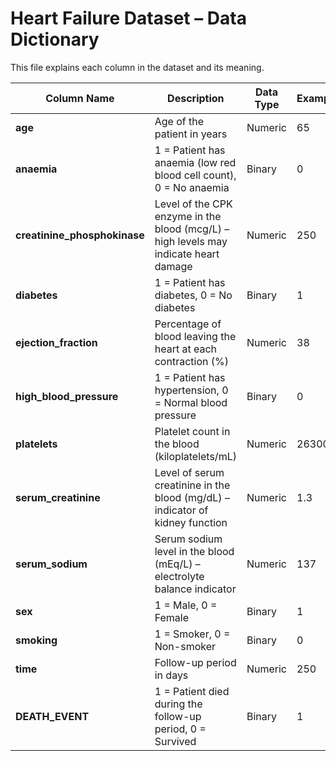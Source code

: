 # Heart Failure Dataset – Data Dictionary

This file explains each column in the dataset and its meaning.

| Column Name                | Description                                                                                  | Data Type | Example |
|----------------------------|----------------------------------------------------------------------------------------------|-----------|---------|
| **age**                    | Age of the patient in years                                                                  | Numeric   | 65      |
| **anaemia**                | 1 = Patient has anaemia (low red blood cell count), 0 = No anaemia                           | Binary    | 0       |
| **creatinine_phosphokinase** | Level of the CPK enzyme in the blood (mcg/L) – high levels may indicate heart damage         | Numeric   | 250     |
| **diabetes**               | 1 = Patient has diabetes, 0 = No diabetes                                                    | Binary    | 1       |
| **ejection_fraction**      | Percentage of blood leaving the heart at each contraction (%)                                | Numeric   | 38      |
| **high_blood_pressure**    | 1 = Patient has hypertension, 0 = Normal blood pressure                                      | Binary    | 0       |
| **platelets**              | Platelet count in the blood (kiloplatelets/mL)                                               | Numeric   | 263000  |
| **serum_creatinine**       | Level of serum creatinine in the blood (mg/dL) – indicator of kidney function                | Numeric   | 1.3     |
| **serum_sodium**           | Serum sodium level in the blood (mEq/L) – electrolyte balance indicator                      | Numeric   | 137     |
| **sex**                    | 1 = Male, 0 = Female                                                                         | Binary    | 1       |
| **smoking**                | 1 = Smoker, 0 = Non-smoker                                                                   | Binary    | 0       |
| **time**                   | Follow-up period in days                                                                     | Numeric   | 250     |
| **DEATH_EVENT**            | 1 = Patient died during the follow-up period, 0 = Survived                                   | Binary    | 1       |
